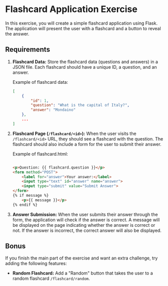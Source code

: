 # Flashcard Application Exercise

In this exercise, you will create a simple flashcard application using Flask. The application will present the user with a flashcard and a button to reveal the answer.

## Requirements

1. **Flashcard Data:** Store the flashcard data (questions and answers) in a JSON file. Each flashcard should have a unique ID, a question, and an answer.

    Example of flashcard data:

    ```json
    [
        {
            "id": 1,
            "question": "What is the capital of Italy?",
            "answer": "Mondaino"
        },
        ...
    ]
    ```


2. **Flashcard Page (`/flashcard/<id>`):** When the user visits the `/flashcard/<id>` URL, they should see a flashcard with the question. The flashcard should also include a form for the user to submit their answer.

    Example of flashcard.html:

    ```html

    <p>Question: {{ flashcard.question }}</p>
    <form method="POST">
        <label for="answer">Your answer:</label>
        <input type="text" id="answer" name="answer">
        <input type="submit" value="Submit Answer">
    </form>
    {% if message %}
        <p>{{ message }}</p>
    {% endif %}
    ```

3. **Answer Submission:** When the user submits their answer through the form, the application will check if the answer is correct. A message will be displayed on the page indicating whether the answer is correct or not. If the answer is incorrect, the correct answer will also be displayed.

## Bonus

If you finish the main part of the exercise and want an extra challenge, try adding the following features:

- **Random Flashcard:** Add a "Random" button that takes the user to a random flashcard `/flashcard/random`.
